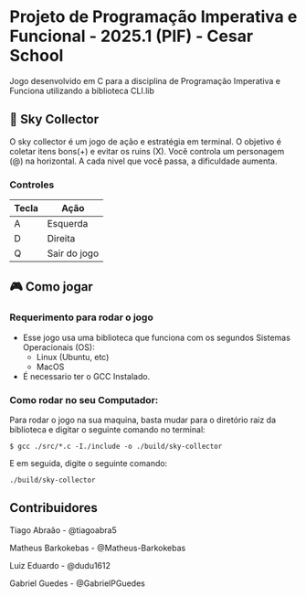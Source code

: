 # Projeto de Programação Imperativa e Funcional - 2025.1 (PIF) - Cesar School
Jogo desenvolvido em C para a disciplina de Programação Imperativa e Funciona utilizando a biblioteca CLI.lib

## 🌌 Sky Collector
O sky collector é um jogo de ação e estratégia em terminal. O objetivo é coletar itens bons(+) e evitar os ruins (X). Você controla um personagem (@) na horizontal. A cada nivel que você passa, a dificuldade aumenta.

### Controles

| Tecla | Ação         |
|-------|--------------|
| A     | Esquerda     |
| D     | Direita      |
| Q     | Sair do jogo |

## 🎮 Como jogar
### Requerimento para rodar o jogo
- Esse jogo usa uma biblioteca que funciona com os segundos Sistemas Operacionais (OS):
   - Linux (Ubuntu, etc)
   - MacOS
- É necessario ter o GCC Instalado.

### Como rodar no seu Computador: 
Para rodar o jogo na sua maquina, basta mudar para o diretório raiz da biblioteca e digitar o seguinte comando no terminal:
```
$ gcc ./src/*.c -I./include -o ./build/sky-collector
```
E em seguida, digite o seguinte comando:
```
./build/sky-collector
```

## Contribuidores

Tiago Abraão - @tiagoabra5

Matheus Barkokebas - @Matheus-Barkokebas

Luiz Eduardo - @dudu1612

Gabriel Guedes - @GabrielPGuedes
